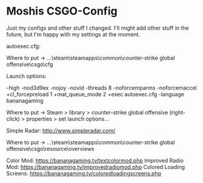 # Moshis CSGO-Config

Just my configs and other stuff I changed. I'll might add other stuff in the future, but I'm happy with my settings at the moment.

autoexec.cfg:

  Where to put -> ...\steam\steamapps\common\counter-strike global offensive\csgo\cfg
  
Launch options:

-high -nod3d9ex -nojoy -novid -threads 8 -noforcemparms -noforcemaccel +cl_forcepreload 1 +mat_queue_mode 2 +exec autoexec.cfg -language bananagaming

  Where to put -> Steam > library > counter-strike global offensive (right-click) >
  properties > set launch options...

Simple Radar: http://www.simpleradar.com/

  Where to put -> ...\steam\steamapps\common\counter-strike global offensive\csgo\resource\overviews
  
Color Mod: https://bananagaming.tv/textcolormod.php
Improved Radio Mod: https://bananagaming.tv/improvedradiomod.php
Colored Loading Screens: https://bananagaming.tv/coloredloadingscreens.php
